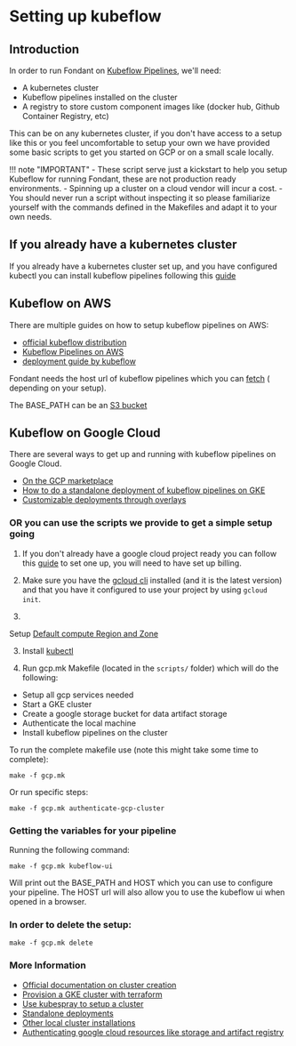 # Setting up kubeflow

## Introduction

In order to run Fondant
on [Kubeflow Pipelines](https://www.kubeflow.org/docs/components/pipelines/v1/introduction/), we'll
need:

- A kubernetes cluster
- Kubeflow pipelines installed on the cluster
- A registry to store custom component images like (docker hub, Github Container Registry, etc)

This can be on any kubernetes cluster, if you don't have access to a setup like this or you feel
uncomfortable to setup your own we have provided some basic scripts to get you started on GCP or on
a small scale locally.

!!! note "IMPORTANT"
    - These script serve just a kickstart to help you setup Kubeflow for running Fondant, these are not production ready environments.
    - Spinning up a cluster on a cloud vendor will incur a cost.
    - You should never run a script without inspecting it so please familiarize yourself with the commands defined in the Makefiles and adapt it to your own needs.

## If you already have a kubernetes cluster

If you already have a kubernetes cluster set up, and you have configured kubectl you can install
kubeflow pipelines following
this [guide](https://www.kubeflow.org/docs/components/pipelines/v1/installation/standalone-deployment/#deploying-kubeflow-pipelines)

## Kubeflow on AWS

There are multiple guides on how to setup kubeflow pipelines on AWS:

- [official kubeflow distribution](https://awslabs.github.io/kubeflow-manifests/)
- [Kubeflow Pipelines on AWS](https://docs.aws.amazon.com/sagemaker/latest/dg/kubernetes-sagemaker-components-install.html)
- [deployment guide by kubeflow](https://awslabs.github.io/kubeflow-manifests/docs/deployment/)

Fondant needs the host url of kubeflow pipelines which you
can [fetch](https://docs.aws.amazon.com/sagemaker/latest/dg/kubernetes-sagemaker-components-install.html#:~:text=.-,Access%20the%20KFP%20UI%20(Kubeflow%20Dashboard),-The%20Kubeflow%20Pipelines) (
depending on your setup).

The BASE_PATH can be
an [S3 bucket](https://docs.aws.amazon.com/AmazonS3/latest/userguide/creating-bucket.html)

## Kubeflow on Google Cloud

There are several ways to get up and running with kubeflow pipelines on Google Cloud.

- [On the GCP marketplace](https://console.cloud.google.com/marketplace/details/google-cloud-ai-platform/kubeflow-pipelines?project=thematic-lore-290312)
- [How to do a standalone deployment of kubeflow pipelines on GKE](https://www.kubeflow.org/docs/components/pipelines/v1/installation/standalone-deployment/)
- [Customizable deployments through overlays](https://www.kubeflow.org/docs/components/pipelines/v1/installation/standalone-deployment/#customizing-kubeflow-pipelines)

### OR you can use the scripts we provide to get a simple setup going

1. If you don't already have a google cloud project ready you can follow
   this [guide](https://v1-5-branch.kubeflow.org/docs/distributions/gke/deploy/project-setup/) to
   set one up, you will need to have set up billing.

2. Make sure you have the [gcloud cli](https://cloud.google.com/sdk/docs/install) installed (and it
   is the latest version) and that you have it configured to use your project by
   using `gcloud init`.

3.
Setup [Default compute Region and Zone](https://cloud.google.com/compute/docs/gcloud-compute#default-region-zone)

3. Install [kubectl](https://kubernetes.io/docs/tasks/tools/)

4. Run gcp.mk Makefile (located in the `scripts/` folder) which will do the following:

- Setup all gcp services needed
- Start a GKE cluster
- Create a google storage bucket for data artifact storage
- Authenticate the local machine
- Install kubeflow pipelines on the cluster

To run the complete makefile use (note this might take some time to complete):

```
make -f gcp.mk
```

Or run specific steps:

```
make -f gcp.mk authenticate-gcp-cluster
```

### Getting the variables for your pipeline

Running the following command:

```
make -f gcp.mk kubeflow-ui
```

Will print out the BASE_PATH and HOST which you can use to configure your pipeline. The HOST url
will also allow you to use the kubeflow ui when opened in a browser.

### In order to delete the setup:

```
make -f gcp.mk delete
```

### More Information

- [Official documentation on cluster creation](https://cloud.google.com/kubernetes-engine/docs/how-to/creating-a-zonal-cluster)
- [Provision a GKE cluster with terraform](https://developer.hashicorp.com/terraform/tutorials/kubernetes/gke)
- [Use kubespray to setup a cluster](https://github.com/kubernetes-sigs/kubespray)
- [Standalone deployments](https://www.kubeflow.org/docs/components/pipelines/v1/installation/standalone-deployment/)
- [Other local cluster installations](https://www.kubeflow.org/docs/components/pipelines/v1/installation/localcluster-deployment/)
- [Authenticating google cloud resources like storage and artifact registry](https://minikube.sigs.k8s.io/docs/handbook/addons/gcp-auth/)




